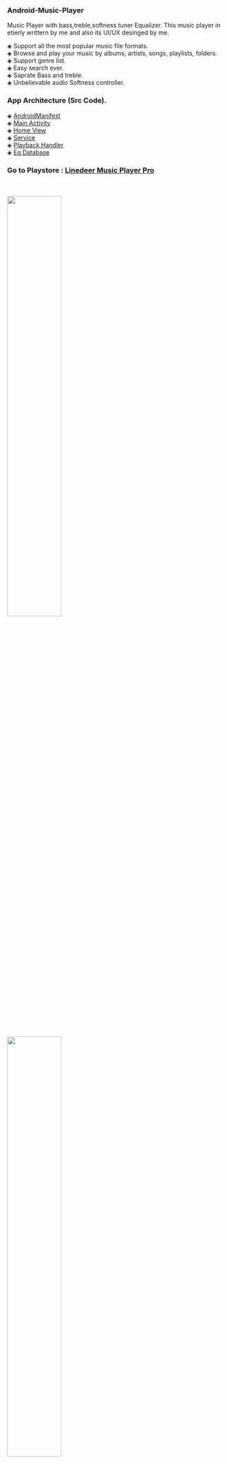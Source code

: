 ### Android-Music-Player

Music Player with bass,treble,softness tuner Equalizer.
This music player in etierly writtern by me and also its UI/UX desinged by me.

◈ Support all the most popular music file formats.</br>
◈ Browse and play your music by albums, artists, songs, playlists, folders.</br>
◈ Support genre list.</br>
◈ Easy search ever.</br>
◈ Saprate Bass and treble.</br>
◈ Unbelievable audio Softness controller.

### App Architecture (Src Code).
◈ [AndroidManifest](https://github.com/KishanV/Android-Music-Player/blob/master/app/src/main/AndroidManifest.xml)</br>
◈ [Main Activity](https://github.com/KishanV/Android-Music-Player/blob/master/app/src/main/java/com/vimal/player/Ui.java)</br>
◈ [Home View](https://github.com/KishanV/Android-Music-Player/blob/master/app/src/main/java/Views/ContentHome.java)</br>
◈ [Service](https://github.com/KishanV/Android-Music-Player/blob/master/app/src/main/java/com/vimal/player/musicPlayer.java)</br>
◈ [Playback Handler](https://github.com/KishanV/Android-Music-Player/blob/master/app/src/main/java/com/player/playlistHandler.java)</br>
◈ [Eq Database](https://github.com/KishanV/Android-Music-Player/blob/master/app/src/main/java/com/player/playerDb.java)

### Go to Playstore : [Linedeer Music Player Pro](https://play.google.com/store/apps/details?id=com.vimal.music.handler)
</br>
</br>
<img src="https://raw.githubusercontent.com/KishanV/Android-Music-Player/master/imgs/renderDemo1.png" width="50%" />
<img src="https://raw.githubusercontent.com/KishanV/Android-Music-Player/master/imgs/renderDemo4.png" width="50%" />
<img src="https://raw.githubusercontent.com/KishanV/Android-Music-Player/master/imgs/renderDemo2_2.png" width="50%" />
<img src="https://raw.githubusercontent.com/KishanV/Android-Music-Player/master/imgs/renderDemo5_5.png" width="50%" />
<img src="https://raw.githubusercontent.com/KishanV/Android-Music-Player/master/imgs/renderDemo8_8.png" width="50%" />
